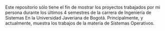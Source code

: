 Este repositorio sólo tiene el fin de mostrar los proyectos trabajados por mi persona durante los últimos 4 semestres de la carrera de Ingeniería de Sistemas
En la Universidad Javeriana de Bogotá.
Principalmente, y actualmente, muestra los trabajos de la materia de Sistemas Operativos.
